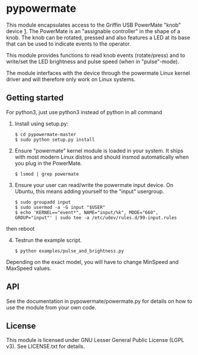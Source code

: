 # pypowermate

This module encapsulates access to the Griffin USB PowerMate "knob" device [1].
The PowerMate is an "assignable controller" in the shape of a knob. The knob
can be rotated, pressed and also features a LED at its base that can be used
to indicate events to the operator.

This module provides functions to read knob events (rotate/press) and to write/set
the LED brightness and pulse speed (when in "pulse"-mode).

The module interfaces with the device through the powermate Linux kernel driver
and will therefore only work on Linux systems.

[1]: https://griffintechnology.com/us/powermate

## Getting started

For python3, just use python3 instead of python in all command

1. Install using setup.py:
	```
	$ cd pypowermate-master
	$ sudo python setup.py install
	```
2. Ensure "powermate" kernel module is loaded in your system. It ships with
most modern Linux distros and should insmod automatically when you plug in
the PowerMate.
	```
	$ lsmod | grep powermate
	```
3. Ensure your user can read/write the powermate input device. On Ubuntu,
this means adding yourself to the "input" usergroup.
	```
	$ sudo groupadd input
	$ sudo usermod -a -G input "$USER"
	$ echo 'KERNEL=="event*", NAME="input/%k", MODE="660", GROUP="input"' | sudo tee -a /etc/udev/rules.d/99-input.rules
	```
then reboot

4. Testrun the example script.
	```
	$ python examples/pulse_and_brightness.py
	```

Depending on the exact model, you will have to change MinSpeed and MaxSpeed values.


## API

See the documentation in pypowermate/powermate.py for details on how to use the
module from your own code.

## License

This module is licensed under GNU Lesser General Public License (LGPL v3). See
LICENSE.txt for details.
